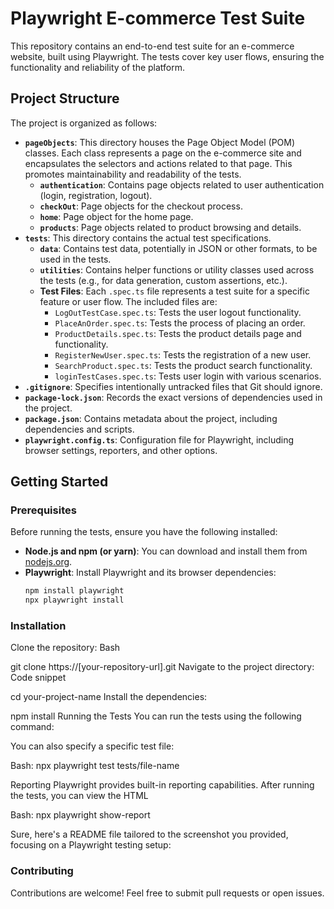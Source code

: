 
# Playwright E-commerce Test Suite

This repository contains an end-to-end test suite for an e-commerce website, built using Playwright.  The tests cover key user flows, ensuring the functionality and reliability of the platform.

## Project Structure

The project is organized as follows:

- **`pageObjects`**: This directory houses the Page Object Model (POM) classes. Each class represents a page on the e-commerce site and encapsulates the selectors and actions related to that page. This promotes maintainability and readability of the tests.
    - **`authentication`**: Contains page objects related to user authentication (login, registration, logout).
    - **`checkOut`**: Page objects for the checkout process.
    - **`home`**: Page object for the home page.
    - **`products`**: Page objects related to product browsing and details.
- **`tests`**: This directory contains the actual test specifications.
    - **`data`**:  Contains test data, potentially in JSON or other formats, to be used in the tests. 
    - **`utilities`**:  Contains helper functions or utility classes used across the tests (e.g., for data generation, custom assertions, etc.).
    - **Test Files**:  Each `.spec.ts` file represents a test suite for a specific feature or user flow.  The included files are:
        - `LogOutTestCase.spec.ts`: Tests the user logout functionality.
        - `PlaceAnOrder.spec.ts`: Tests the process of placing an order.
        - `ProductDetails.spec.ts`: Tests the product details page and functionality.
        - `RegisterNewUser.spec.ts`: Tests the registration of a new user.
        - `SearchProduct.spec.ts`: Tests the product search functionality.
        - `loginTestCases.spec.ts`: Tests user login with various scenarios. 
- **`.gitignore`**: Specifies intentionally untracked files that Git should ignore.
- **`package-lock.json`**: Records the exact versions of dependencies used in the project.
- **`package.json`**: Contains metadata about the project, including dependencies and scripts.
- **`playwright.config.ts`**: Configuration file for Playwright, including browser settings, reporters, and other options.

## Getting Started

### Prerequisites

Before running the tests, ensure you have the following installed:

- **Node.js and npm (or yarn)**:  You can download and install them from [nodejs.org](nodejs.org).
- **Playwright**: Install Playwright and its browser dependencies:
  ```bash
  npm install playwright
  npx playwright install
### Installation
Clone the repository:
Bash

git clone https://[your-repository-url].git 
Navigate to the project directory:
Code snippet

cd your-project-name
Install the dependencies:

npm install
Running the Tests
You can run the tests using the following command:

You can also specify a specific test file:

Bash:
npx playwright test tests/file-name

Reporting
Playwright provides built-in reporting capabilities. After running the tests, you can view the HTML 

Bash:
npx playwright show-report

Sure, here's a README file tailored to the screenshot you provided, focusing on a Playwright testing setup:


### Contributing
Contributions are welcome! Feel free to submit pull requests or open issues.
  
